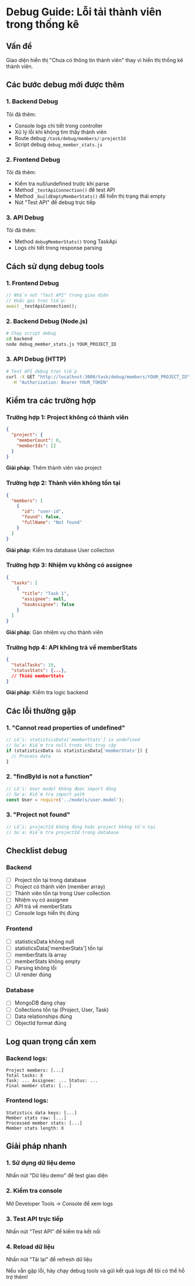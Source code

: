 # Debug Guide: Lỗi tải thành viên trong thống kê

## Vấn đề
Giao diện hiển thị "Chưa có thông tin thành viên" thay vì hiển thị thống kê thành viên.

## Các bước debug mới được thêm

### 1. Backend Debug
Tôi đã thêm:
- Console logs chi tiết trong controller
- Xử lý lỗi khi không tìm thấy thành viên
- Route debug `/task/debug/members/:projectId`
- Script debug `debug_member_stats.js`

### 2. Frontend Debug  
Tôi đã thêm:
- Kiểm tra null/undefined trước khi parse
- Method `_testApiConnection()` để test API
- Method `_buildEmptyMemberStats()` để hiển thị trạng thái empty
- Nút "Test API" để debug trực tiếp

### 3. API Debug
Tôi đã thêm:
- Method `debugMemberStats()` trong TaskApi
- Logs chi tiết trong response parsing

## Cách sử dụng debug tools

### 1. Frontend Debug
```dart
// Nhấn nút "Test API" trong giao diện
// Hoặc gọi trực tiếp:
await _testApiConnection();
```

### 2. Backend Debug (Node.js)
```bash
# Chạy script debug
cd backend
node debug_member_stats.js YOUR_PROJECT_ID
```

### 3. API Debug (HTTP)
```bash
# Test API debug trực tiếp
curl -X GET "http://localhost:3000/task/debug/members/YOUR_PROJECT_ID" \
  -H "Authorization: Bearer YOUR_TOKEN"
```

## Kiểm tra các trường hợp

### Trường hợp 1: Project không có thành viên
```json
{
  "project": {
    "memberCount": 0,
    "memberIds": []
  }
}
```
**Giải pháp**: Thêm thành viên vào project

### Trường hợp 2: Thành viên không tồn tại
```json
{
  "members": [
    {
      "id": "user-id",
      "found": false,
      "fullName": "Not found"
    }
  ]
}
```
**Giải pháp**: Kiểm tra database User collection

### Trường hợp 3: Nhiệm vụ không có assignee
```json
{
  "tasks": [
    {
      "title": "Task 1",
      "assignee": null,
      "hasAssignee": false
    }
  ]
}
```
**Giải pháp**: Gán nhiệm vụ cho thành viên

### Trường hợp 4: API không trả về memberStats
```json
{
  "totalTasks": 10,
  "statusStats": {...},
  // Thiếu memberStats
}
```
**Giải pháp**: Kiểm tra logic backend

## Các lỗi thường gặp

### 1. "Cannot read properties of undefined"
```javascript
// Lỗi: statisticsData['memberStats'] is undefined
// Sửa: Kiểm tra null trước khi truy cập
if (statisticsData && statisticsData['memberStats']) {
  // Process data
}
```

### 2. "findById is not a function"
```javascript
// Lỗi: User model không được import đúng
// Sửa: Kiểm tra import path
const User = require('../models/user.model');
```

### 3. "Project not found"
```javascript
// Lỗi: projectId không đúng hoặc project không tồn tại
// Sửa: Kiểm tra projectId trong database
```

## Checklist debug

### Backend
- [ ] Project tồn tại trong database
- [ ] Project có thành viên (member array)
- [ ] Thành viên tồn tại trong User collection
- [ ] Nhiệm vụ có assignee
- [ ] API trả về memberStats
- [ ] Console logs hiển thị đúng

### Frontend
- [ ] statisticsData không null
- [ ] statisticsData['memberStats'] tồn tại
- [ ] memberStats là array
- [ ] memberStats không empty
- [ ] Parsing không lỗi
- [ ] UI render đúng

### Database
- [ ] MongoDB đang chạy
- [ ] Collections tồn tại (Project, User, Task)
- [ ] Data relationships đúng
- [ ] ObjectId format đúng

## Log quan trọng cần xem

### Backend logs:
```
Project members: [...]
Total tasks: X
Task: ... Assignee: ... Status: ...
Final member stats: [...]
```

### Frontend logs:
```
Statistics data keys: [...]
Member stats raw: [...]
Processed member stats: [...]
Member stats length: X
```

## Giải pháp nhanh

### 1. Sử dụng dữ liệu demo
Nhấn nút "Dữ liệu demo" để test giao diện

### 2. Kiểm tra console
Mở Developer Tools → Console để xem logs

### 3. Test API trực tiếp
Nhấn nút "Test API" để kiểm tra kết nối

### 4. Reload dữ liệu
Nhấn nút "Tải lại" để refresh dữ liệu

Nếu vẫn gặp lỗi, hãy chạy debug tools và gửi kết quả logs để tôi có thể hỗ trợ thêm!
